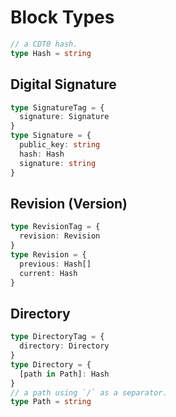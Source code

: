 # Block Types

```ts
// a CDT0 hash.
type Hash = string
```

## Digital Signature

```ts
type SignatureTag = {
  signature: Signature
}
type Signature = {
  public_key: string
  hash: Hash
  signature: string 
}
```

## Revision (Version)

```ts
type RevisionTag = {
  revision: Revision
}
type Revision = {
  previous: Hash[]
  current: Hash
}
```

## Directory

```ts
type DirectoryTag = {
  directory: Directory
}
type Directory = {
  [path in Path]: Hash 
}
// a path using `/` as a separator.
type Path = string
```
